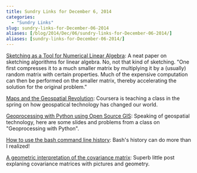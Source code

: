 ```yaml
---
title: Sundry Links for December 6, 2014
categories:
  - "Sundry Links"
slug: sundry-links-for-December-06-2014
aliases: [/blog/2014/Dec/06/sundry-links-for-December-06-2014/]
aliases: [sundry-links-for-December-06-2014/]
---
```


[Sketching as a Tool for Numerical Linear Algebra](http://researcher.watson.ibm.com/researcher/files/us-dpwoodru/journal.pdf): A neat paper on sketching algorithms for linear algebra. No, not that kind of sketching. "One first compresses it to a much smaller matrix by multiplying it by a (usually) random matrix with certain properties.  Much of the expensive computation can then be performed on the smaller matrix, thereby accelerating the solution for the original problem."

[Maps and the Geospatial Revolution](https://www.coursera.org/course/maps): Coursera is teaching a class in the spring on how geospatical technology has changed our world.

[Geoprocessing with Python using Open Source GIS](http://www.gis.usu.edu/~chrisg/python/2009/): Speaking of geospatial technology, here are some slides and problems from a class on "Geoprocessing with Python".

[How to use the bash command line history](http://blog.pluralsight.com/how-to-use-bash-command-line-history): Bash's history can do more than I realized!

[A geometric interpretation of the covariance matrix](http://www.visiondummy.com/2014/04/geometric-interpretation-covariance-matrix/): Superb little post explaning covariance matrices with pictures and geometry.
